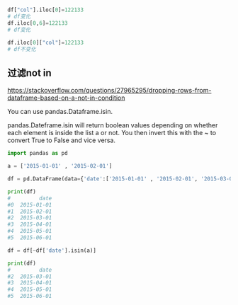 #

##

```py
df["col"].iloc[0]=122133
# df变化
df.iloc[0,6]=122133
# df变化

df.iloc[0]["col"]=122133
# df不变化
```

## 过滤not in

<https://stackoverflow.com/questions/27965295/dropping-rows-from-dataframe-based-on-a-not-in-condition>

You can use pandas.Dataframe.isin.

pandas.Dateframe.isin will return boolean values depending on whether each element is inside the list a or not. You then invert this with the ~ to convert True to False and vice versa.

```py
import pandas as pd

a = ['2015-01-01' , '2015-02-01']

df = pd.DataFrame(data={'date':['2015-01-01' , '2015-02-01', '2015-03-01' , '2015-04-01', '2015-05-01' , '2015-06-01']})

print(df)
#         date
#0  2015-01-01
#1  2015-02-01
#2  2015-03-01
#3  2015-04-01
#4  2015-05-01
#5  2015-06-01

df = df[~df['date'].isin(a)]

print(df)
#         date
#2  2015-03-01
#3  2015-04-01
#4  2015-05-01
#5  2015-06-01
```
